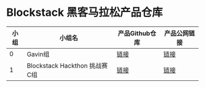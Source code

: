 # Blockstack 黑客马拉松产品仓库

|小组|小组名|产品Github仓库|产品公网链接|
|--|--|--|--|
| 0 |Gavin组| [链接](https://github.com/BlockstackYikuaiCourse/Blockstack-MessageBoard) | [链接](https://bsmessboard.netlify.app)|
| 1 |Blockstack Hackthon 挑战赛 C组| [链接](https://github.com/yadongcao/decentralization_dataset_fair) | [链接](https://org.modao.cc/app/09c38a2def80b1961fe68105e7224c8160ad352f?simulator_type=device&sticky#screen=sk95wz48l4nwc90)|

